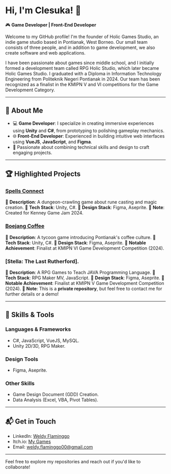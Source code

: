 # Hi, I'm Clesuka! 👋

🎮 **Game Developer | Front-End Developer**

Welcome to my GitHub profile! I'm the founder of Holic Games Studio, an indie game studio based in Pontianak, West Borneo. Our small team consists of three people, and in addition to game development, we also create software and web applications.

I have been passionate about games since middle school, and I initially formed a development team called RPG Holic Studio, which later became Holic Games Studio. I graduated with a Diploma in Information Technology Engineering from Politeknik Negeri Pontianak in 2024. Our team has been recognized as a finalist in the KMIPN V and VI competitions for the Game Development Category.

---

## 👾 **About Me**

- 💻 **Game Developer**: I specialize in creating immersive experiences using **Unity** and **C#**, from prototyping to polishing gameplay mechanics.
- 🌐 **Front-End Developer**: Experienced in building intuitive web interfaces using **VueJS**, **JavaScript**, and **Figma**.
- 🎨 Passionate about combining technical skills and design to craft engaging projects.

---

## 🏆 **Highlighted Projects**

### [Spells Connect](https://clesuka.itch.io/spells-connect)

🔹 **Description**: A dungeon-crawling game about rune casting and magic creation.
🔹 **Tech Stack**: Unity, C#.
🔹 **Design Stack**: Figma, Aseprite.
🔹 **Note**: Created for Kenney Game Jam 2024.

### [Boejang Coffee](https://github.com/Yance24/Warkop-Tycoon)

🔹 **Description**: A tycoon game introducing Pontianak's coffee culture.
🔹 **Tech Stack**: Unity, C#.
🔹 **Design Stack**: Figma, Aseprite.
🔹 **Notable Achievement**: Finalist at KMIPN VI Game Development Competition (2024).

### [Stella: The Last Rutherford].

🔹 **Description**: A RPG Games to Teach JAVA Programming Language.
🔹 **Tech Stack**: RPG Maker MV, JavaScript.
🔹 **Design Stack**: Figma, Aseprite.
🔹 **Notable Achievement**: Finalist at KMIPN V Game Development Competition (2024).
🔹 **Note**: This is a **private repository**, but feel free to contact me for further details or a demo!

---

## 🚀 **Skills & Tools**

### **Languages & Frameworks**

- C#, JavaScript, VueJS, MySQL.
- Unity 2D/3D, RPG Maker.

### **Design Tools**

- Figma, Aseprite.

### **Other Skills**

- Game Design Document (GDD) Creation.
- Data Analysis (Excel, VBA, Pivot Tables).

---

## 📬 **Get in Touch**

- LinkedIn: [Weldy Flaminggo](https://www.linkedin.com/in/weldy-flaminggo/)
- Itch.io: [My Games](https://clesuka.itch.io/)
- Email: weldy.flaminggo00@gmail.com

---

Feel free to explore my repositories and reach out if you'd like to collaborate!

<!---
Clesuka/Clesuka is a ✨ special ✨ repository because its `README.md` (this file) appears on your GitHub profile.
You can click the Preview link to take a look at your changes.
--->
